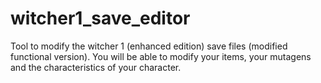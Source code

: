 # witcher1_save_editor
Tool to modify the witcher 1 (enhanced edition) save files (modified functional version). You will be able to modify your items, your mutagens and the characteristics of your character.
